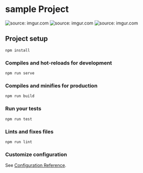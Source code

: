 # sample Project
<img src="https://imgur.com/Ao3S41p" title="source: imgur.com" />
<img src="https://i.imgur.com/Ao3S41p.gifv" title="source: imgur.com" />
<img src="https://i.imgur.com/Ao3S41p.gif" title="source: imgur.com" />




## Project setup
```
npm install
```

### Compiles and hot-reloads for development
```
npm run serve
```

### Compiles and minifies for production
```
npm run build
```

### Run your tests
```
npm run test
```

### Lints and fixes files
```
npm run lint
```

### Customize configuration
See [Configuration Reference](https://cli.vuejs.org/config/).
